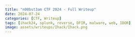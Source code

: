 ```yaml
---
title: "n00bst3am CTF 2024 - Full Writeup"
date: 2024-07-24
categories: [CTF, Writeup]
tags: [ihack24, splunk, reverse, DFIR, malware, web, IDOR]
image: assets/writeups/Ihack/Ihack.png
---
```



